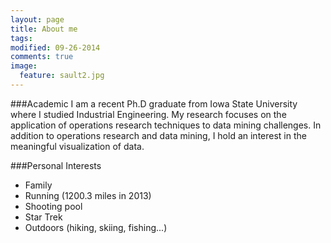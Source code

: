 ```yaml
---
layout: page
title: About me
tags: 
modified: 09-26-2014
comments: true
image:
  feature: sault2.jpg
---
```


###Academic
I am a recent Ph.D graduate from Iowa State University where I studied Industrial Engineering.  My research focuses on the application of operations research techniques to data mining challenges.  In addition to operations research and data mining, I hold an interest in the meaningful visualization of data.

###Personal Interests
- Family
- Running (1200.3 miles in 2013)
- Shooting pool
- Star Trek
- Outdoors (hiking, skiing, fishing...)

